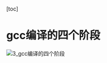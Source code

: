 [toc]



# gcc编译的四个阶段

![3_gcc编译的四个阶段](/Users/chenyansong/Documents/note/images/linux/command/3_gcc编译的四个阶段.png)


